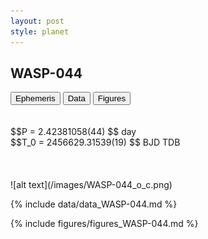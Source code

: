 ```yaml
---
layout: post
style: planet
---
```

<script src="../js/planets.js"></script>

## WASP-044

<!-- Tab links -->
<div class="tab">
<button class="tablinks" onclick="openCity(event, 'Ephemeris')">Ephemeris</button>
<button class="tablinks" onclick="openCity(event, 'Data')">Data</button>
<button class="tablinks" onclick="openCity(event, 'Figures')">Figures</button>
</div>

<!-- Tab content -->
<div id="Ephemeris" class="tabcontent" markdown="1">
<br/><br/>
$$P = 2.42381058(44) $$ day <br/>
$$T_0 = 2456629.31539(19) $$ BJD TDB
<br/><br/>
<br/><br/>
![alt text](/images/WASP-044_o_c.png)
</div>


<div id="Data" class="tabcontent" markdown="1">

{% include data/data_WASP-044.md %}

</div>

<div id="Figures" class="tabcontent" markdown="1">
{% include figures/figures_WASP-044.md %}
</div>


<script src="../js/tabs.js"></script>


